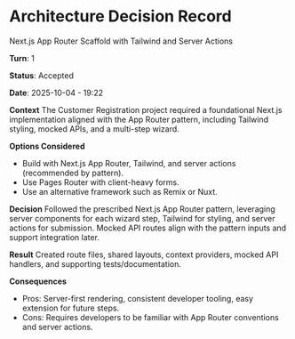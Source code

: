 # Architecture Decision Record

Next.js App Router Scaffold with Tailwind and Server Actions

**Turn**: 1

**Status**: Accepted

**Date**: 2025-10-04 - 19:22

**Context**
The Customer Registration project required a foundational Next.js implementation aligned with the App Router pattern, including Tailwind styling, mocked APIs, and a multi-step wizard.

**Options Considered**
- Build with Next.js App Router, Tailwind, and server actions (recommended by pattern).
- Use Pages Router with client-heavy forms.
- Use an alternative framework such as Remix or Nuxt.

**Decision**
Followed the prescribed Next.js App Router pattern, leveraging server components for each wizard step, Tailwind for styling, and server actions for submission. Mocked API routes align with the pattern inputs and support integration later.

**Result**
Created route files, shared layouts, context providers, mocked API handlers, and supporting tests/documentation.

**Consequences**
- Pros: Server-first rendering, consistent developer tooling, easy extension for future steps.
- Cons: Requires developers to be familiar with App Router conventions and server actions.
